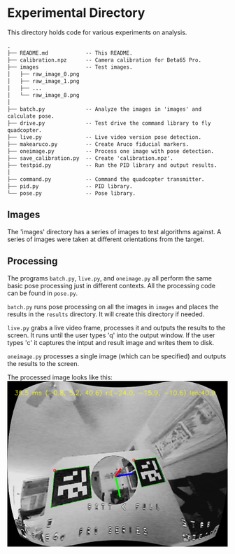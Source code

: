 # Experimental Directory

This directory holds code for various experiments on analysis.

```
.
├── README.md            -- This README.
├── calibration.npz      -- Camera calibration for Beta65 Pro.
├── images               -- Test images.
│   ├── raw_image_0.png
│   ├── raw_image_1.png
│   ├── ...
│   └── raw_image_8.png
│
├── batch.py             -- Analyze the images in 'images' and calculate pose.
├── drive.py             -- Test drive the command library to fly quadcopter.
├── live.py              -- Live video version pose detection.
├── makearuco.py         -- Create Aruco fiducial markers.
├── oneimage.py          -- Process one image with pose detection.
├── save_calibration.py  -- Create 'calibration.npz'.
├── testpid.py           -- Run the PID library and output results.
│
├── command.py           -- Command the quadcopter transmitter.
├── pid.py               -- PID library.
└── pose.py              -- Pose library.
```

## Images

The 'images' directory has a series of images to test algorithms
against. A series of images were taken at different orientations from
the target.

## Processing

The programs `batch.py`, `live.py`, and `oneimage.py` all perform the
same basic pose processing just in different contexts. All the
processing code can be found in `pose.py`.

`batch.py` runs pose processing on all the images in `images` and
places the results in the `results` directory. It will create this
directory if needed.

`live.py` grabs a live video frame, processes it and outputs the
results to the screen. It runs until the user types 'q' into the
output window. If the user types 'c' it captures the intput and result
image and writes them to disk.

`oneimage.py` processes a single image (which can be specified) and
outputs the results to the screen.

The processed image looks like this:
![Pose Processing](../../docs/PoseProcessing.png "Pose Processing Picture")
